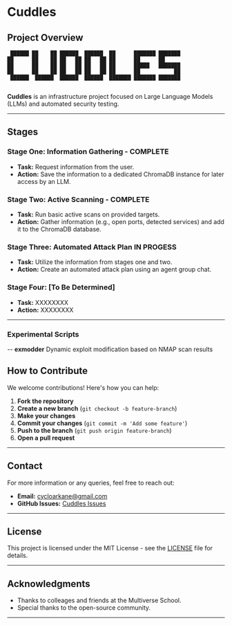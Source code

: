 
# Cuddles

## Project Overview

```
 ██████ ██    ██ ██████  ██████  ██      ███████ ███████ 
██      ██    ██ ██   ██ ██   ██ ██      ██      ██      
██      ██    ██ ██   ██ ██   ██ ██      █████   ███████ 
██      ██    ██ ██   ██ ██   ██ ██      ██           ██ 
 ██████  ██████  ██████  ██████  ███████ ███████ ███████ 
                                                
```

**Cuddles** is an infrastructure project focused on Large Language Models (LLMs) and automated security testing.

---

## Stages

### Stage One: Information Gathering - **COMPLETE**
- **Task:** Request information from the user.
- **Action:** Save the information to a dedicated ChromaDB instance for later access by an LLM.

### Stage Two: Active Scanning - **COMPLETE**
- **Task:** Run basic active scans on provided targets.
- **Action:** Gather information (e.g., open ports, detected services) and add it to the ChromaDB database.

### Stage Three: Automated Attack Plan **IN PROGESS**
- **Task:** Utilize the information from stages one and two.
- **Action:** Create an automated attack plan using an agent group chat.

### Stage Four: [To Be Determined]
- **Task:** XXXXXXXX
- **Action:** XXXXXXXX

---

### Experimental Scripts

-- **exmodder** Dynamic exploit modification based on NMAP scan results

## How to Contribute

We welcome contributions! Here's how you can help:

1. **Fork the repository**
2. **Create a new branch** (`git checkout -b feature-branch`)
3. **Make your changes**
4. **Commit your changes** (`git commit -m 'Add some feature'`)
5. **Push to the branch** (`git push origin feature-branch`)
6. **Open a pull request**

---

## Contact

For more information or any queries, feel free to reach out:

- **Email:** cycloarkane@gmail.com
- **GitHub Issues:** [Cuddles Issues](https://github.com/cycloarcane/cuddles/issues)

---

## License

This project is licensed under the MIT License - see the [LICENSE](LICENSE) file for details.

---

## Acknowledgments

- Thanks to colleages and friends at the Multiverse School.
- Special thanks to the open-source community.

---
